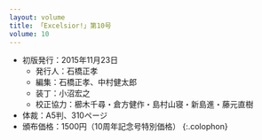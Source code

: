 ```yaml
---
layout: volume
title: 「Excelsior!」第10号
volume: 10
---
```

- 初版発行：2015年11月23日
  - 発行人：石橋正孝
  - 編集：石橋正孝、中村健太郎
  - 装丁：小沼宏之
  - 校正協力：櫛木千尋・倉方健作・島村山寝・新島進・藤元直樹
- 体裁：A5判、310ページ
- 頒布価格：1500円（10周年記念号特別価格）
{:.colophon}
